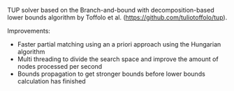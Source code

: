 TUP solver based on the Branch-and-bound with decomposition-based lower bounds algorithm by Toffolo et al. (https://github.com/tuliotoffolo/tup).

Improvements:
- Faster partial matching using an a priori approach using the Hungarian algorithm
- Multi threading to divide the search space and improve the amount of nodes processed per second
- Bounds propagation to get stronger bounds before lower bounds calculation has finished
